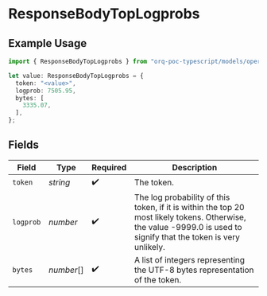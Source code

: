 # ResponseBodyTopLogprobs

## Example Usage

```typescript
import { ResponseBodyTopLogprobs } from "orq-poc-typescript/models/operations";

let value: ResponseBodyTopLogprobs = {
  token: "<value>",
  logprob: 7505.95,
  bytes: [
    3335.07,
  ],
};
```

## Fields

| Field                                                                                                                                                              | Type                                                                                                                                                               | Required                                                                                                                                                           | Description                                                                                                                                                        |
| ------------------------------------------------------------------------------------------------------------------------------------------------------------------ | ------------------------------------------------------------------------------------------------------------------------------------------------------------------ | ------------------------------------------------------------------------------------------------------------------------------------------------------------------ | ------------------------------------------------------------------------------------------------------------------------------------------------------------------ |
| `token`                                                                                                                                                            | *string*                                                                                                                                                           | :heavy_check_mark:                                                                                                                                                 | The token.                                                                                                                                                         |
| `logprob`                                                                                                                                                          | *number*                                                                                                                                                           | :heavy_check_mark:                                                                                                                                                 | The log probability of this token, if it is within the top 20 most likely tokens. Otherwise, the value -9999.0 is used to signify that the token is very unlikely. |
| `bytes`                                                                                                                                                            | *number*[]                                                                                                                                                         | :heavy_check_mark:                                                                                                                                                 | A list of integers representing the UTF-8 bytes representation of the token.                                                                                       |